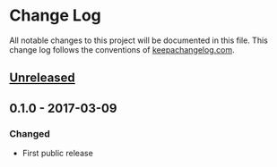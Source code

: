 # Change Log

All notable changes to this project will be documented in this file. This change log follows the conventions of [keepachangelog.com](http://keepachangelog.com/).

## [Unreleased]

## 0.1.0 - 2017-03-09

### Changed

- First public release

[Unreleased]: https://github.com/your-name/harmony/compare/0.1.0...HEAD
